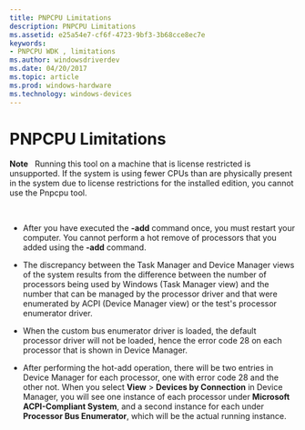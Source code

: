 ```yaml
---
title: PNPCPU Limitations
description: PNPCPU Limitations
ms.assetid: e25a54e7-cf6f-4723-9bf3-3b68cce8ec7e
keywords:
- PNPCPU WDK , limitations
ms.author: windowsdriverdev
ms.date: 04/20/2017
ms.topic: article
ms.prod: windows-hardware
ms.technology: windows-devices
---
```


# PNPCPU Limitations


**Note**   Running this tool on a machine that is license restricted is unsupported. If the system is using fewer CPUs than are physically present in the system due to license restrictions for the installed edition, you cannot use the Pnpcpu tool.

 

-   After you have executed the **-add** command once, you must restart your computer. You cannot perform a hot remove of processors that you added using the **-add** command.

-   The discrepancy between the Task Manager and Device Manager views of the system results from the difference between the number of processors being used by Windows (Task Manager view) and the number that can be managed by the processor driver and that were enumerated by ACPI (Device Manager view) or the test's processor enumerator driver.

-   When the custom bus enumerator driver is loaded, the default processor driver will not be loaded, hence the error code 28 on each processor that is shown in Device Manager.

-   After performing the hot-add operation, there will be two entries in Device Manager for each processor, one with error code 28 and the other not. When you select **View** &gt; **Devices by Connection** in Device Manager, you will see one instance of each processor under **Microsoft ACPI-Compliant System**, and a second instance for each under **Processor Bus Enumerator**, which will be the actual running instance.

 

 





